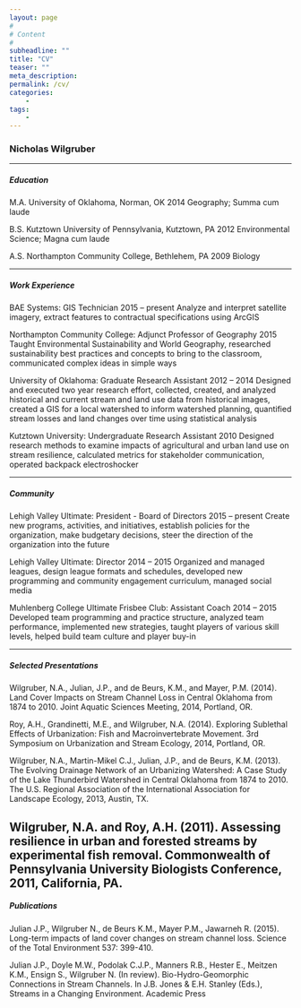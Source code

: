 ```yaml
---
layout: page
#
# Content
#
subheadline: ""
title: "CV"
teaser: ""
meta_description:
permalink: /cv/
categories:
    - 
tags:
    - 
---
```


### Nicholas Wilgruber
-----

##### Education
M.A. University of Oklahoma, Norman, OK                                                         2014
Geography; Summa cum laude
 
B.S. Kutztown University of Pennsylvania, Kutztown, PA                                          2012
Environmental Science; Magna cum laude
 
A.S. Northampton Community College, Bethlehem, PA                                               2009
Biology

----- 

##### Work Experience
 BAE Systems: GIS Technician                                                                    2015 – present
  Analyze and interpret satellite imagery, extract features to contractual specifications using ArcGIS
 
 Northampton Community College: Adjunct Professor of Geography                                  2015
  Taught Environmental Sustainability and World Geography, researched sustainability best practices and concepts to bring to the classroom, communicated complex ideas in simple ways
 
 University of Oklahoma: Graduate Research Assistant                                            2012 – 2014
  Designed and executed two year research effort, collected, created, and analyzed historical and current stream and land use data from historical images, created a GIS for a local watershed to inform watershed planning, quantified stream losses and land changes over time using statistical analysis

 Kutztown University: Undergraduate Research Assistant                                          2010
  Designed research methods to examine impacts of agricultural and urban land use on stream resilience, calculated metrics for stakeholder communication, operated backpack electroshocker

 -----
 
 ##### Community
 
 Lehigh Valley Ultimate: President - Board of Directors                                         2015 – present
  Create new programs, activities, and initiatives, establish policies for the organization, make
  budgetary decisions, steer the direction of the organization into the future          
 
 Lehigh Valley Ultimate: Director                                                               2014 – 2015
  Organized and managed leagues, design league formats and schedules, developed new programming and community engagement curriculum, managed social media
 
 Muhlenberg College Ultimate Frisbee Club: Assistant Coach                                      2014 – 2015
  Developed team programming and practice structure, analyzed team performance, implemented new strategies, taught players of various skill levels, helped build team culture and player buy-in

----

 ##### Selected Presentations
 Wilgruber, N.A., Julian, J.P., and de Beurs, K.M., and Mayer, P.M. (2014). Land Cover Impacts on Stream Channel Loss in Central Oklahoma from 1874 to 2010. Joint Aquatic Sciences Meeting, 2014, Portland, OR.
 
 Roy, A.H., Grandinetti, M.E., and Wilgruber, N.A. (2014). Exploring Sublethal Effects of Urbanization: Fish and Macroinvertebrate Movement. 3rd Symposium on Urbanization and Stream Ecology, 2014, Portland, OR.
 
 Wilgruber, N.A., Martin-Mikel C.J., Julian, J.P., and de Beurs, K.M. (2013). The Evolving Drainage Network of an Urbanizing Watershed: A Case Study of the Lake Thunderbird Watershed in Central Oklahoma from 1874 to 2010. The U.S. Regional Association of the International Association for Landscape Ecology, 2013, Austin, TX.
 
 Wilgruber, N.A. and Roy, A.H. (2011). Assessing resilience in urban and forested streams by experimental fish removal. Commonwealth of Pennsylvania University Biologists Conference, 2011, California, PA.
----

##### Publications
Julian J.P., Wilgruber N., de Beurs K.M., Mayer P.M., Jawarneh R. (2015). Long-term impacts of land cover changes on stream channel loss. Science of the Total Environment 537: 399-410.
 
Julian J.P., Doyle M.W., Podolak C.J.P., Manners R.B., Hester E., Meitzen K.M., Ensign S., Wilgruber N. (In review). Bio-Hydro-Geomorphic Connections in Stream Channels. In J.B. Jones & E.H. Stanley (Eds.), Streams in a Changing Environment. Academic Press
